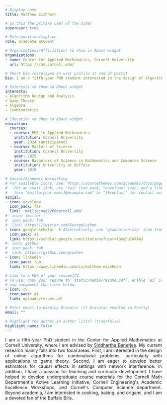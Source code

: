 ```yaml
---
# Display name
title: Matthew Eichhorn

# Is this the primary user of the site?
superuser: true

# Role/position/tagline
role: Graduate Student

# Organizations/Affiliations to show in About widget
organizations:
- name: Center for Applied Mathematics, Cornell University
  url: https://cam.cornell.edu/

# Short bio (displayed in user profile at end of posts)
bio: I am a fifth-year PhD student interested in the design of algorithms for combinatorial problems, specifically those with game theoretic applications.

# Interests to show in About widget
interests:
- Algorithm Design and Analysis
- Game Theory
- Algebra
- Combinatorics

# Education to show in About widget
education:
  courses:
  - course: PhD in Applied Mathematics
    institution: Cornell University
    year: 2024 (anticipated)
  - course: Masters of Science
    institution: Cornell University
    year: 2022
  - course: Bachelors of Science in Mathematics and Computer Science
    institution: University at Buffalo
    year: 2019

# Social/Academic Networking
# For available icons, see: https://sourcethemes.com/academic/docs/page-builder/#icons
#   For an email link, use "fas" icon pack, "envelope" icon, and a link in the
#   form "mailto:your-email@example.com" or "/#contact" for contact widget.
social:
- icon: envelope
  icon_pack: fas
  link: 'mailto:mae226@cornell.edu'
#- icon: twitter
#  icon_pack: fab
#  link: https://twitter.com/GeorgeCushen
- icon: google-scholar  # Alternatively, use `graduation-cap` icon from `fas` icon pack
  icon_pack: ai
  link: https://scholar.google.com/citations?user=13yqSuIAAAAJ
#- icon: github
#  icon_pack: fab
#  link: https://github.com/gcushen
- icon: linkedin
  icon_pack: fab
  link: https://www.linkedin.com/in/matthew-eichhorn

# Link to a PDF of your resume/CV.
# To use: copy your resume to `static/media/resume.pdf`, enable `ai` icons in `params.toml`, 
# and uncomment the lines below.
- icon: cv
  icon_pack: ai
  link: uploads/resume.pdf

# Enter email to display Gravatar (if Gravatar enabled in Config)
email: ""

# Highlight the author in author lists? (true/false)
highlight_name: false
---
```


<p style='text-align: justify;'>
I am a fifth-year PhD student in the Center for Applied Mathematics at Cornell University, where I am advised by <a href="https://people.orie.cornell.edu/sbanerjee/">Siddhartha Banerjee</a>. My current research mainly falls into two focal areas. First, I am interested in the design of online algorithms for combinatorial problems, particularly with applications to game theory. Second, I am eager to develop better estimators for causal effects in settings with network interference. In addition, I have a passion for teaching and curricular development. I have helped to develop undergraduate course materials for the Cornell Math Department's Active Learning Initiative, Cornell Engineering's Academic Excellence Workshops, and Cornell's Computer Science department. Beyond academia, I am interested in cooking, baking, and origami, and I am a devoted fan of the Buffalo Bills. 
</p>

